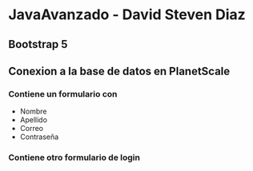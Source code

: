 # JavaAvanzado - David Steven Diaz

## Bootstrap 5
## Conexion a la base de datos en PlanetScale
### Contiene un formulario con

* Nombre
* Apellido
* Correo
* Contraseña

### Contiene otro formulario de login
